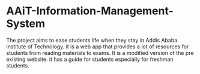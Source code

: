 # AAiT-Information-Management-System
The project aims to ease students life when they stay in Addis Ababa institute of Technology. it is a web app that provides a lot of resources for students from reading materials to exams. It is a modified version of the pre existing website. it has a guide for students especially for freshman students.
